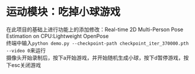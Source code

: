 # 运动模块：吃掉小球游戏
在此项目的基础上进行功能上的添加修改：Real-time 2D Multi-Person Pose Estimation on CPU:Lightweight OpenPose  
终端中输入`python demo.py --checkpoint-path checkpoint_iter_370000.pth --video 0`来运行  
摄像头开始录制后，按下a开始游戏，并开始随机生成小球，按下d暂停游戏，按下esc关闭游戏
